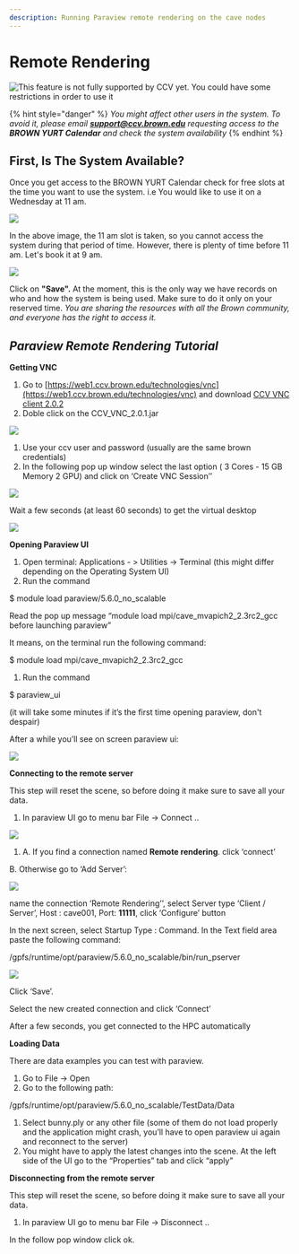 ```yaml
---
description: Running Paraview remote rendering on the cave nodes
---
```


# Remote Rendering

![This feature is not fully supported by CCV yet. You could have some restrictions in order to use it ](../.gitbook/assets/warning.png)

{% hint style="danger" %}
_You might affect other users in the system. To avoid it, please email **support@ccv.brown.edu** requesting access to the **BROWN YURT Calendar** and check the system availability_
{% endhint %}

## First, Is The System Available?

Once you get access to the BROWN YURT Calendar check for free slots at the time you want to use the system. i.e You would like to use it on a Wednesday at 11 am.

![](../.gitbook/assets/image%20%281%29.png)

In the above image, the 11 am slot is taken, so you cannot access the system during that period of time.  However, there is plenty of time before 11 am. Let's book it at 9 am.

![](../.gitbook/assets/image.png)

Click on **"Save".** At the moment, this is the only way we have records on who and how the system is being used. Make sure to do it only on your reserved time. _You are sharing the resources with all the Brown community, and everyone has the right to access it._

## _Paraview  Remote Rendering Tutorial_

**Getting VNC**

1.  Go to [https://web1.ccv.brown.edu/technologies/vnc](https://web1.ccv.brown.edu/technologies/vnc) and download [CCV VNC client 2.0.2](https://brownbox.brown.edu/download.php?hash=fe8b9a93)
2. Doble click on the CCV\_VNC\_2.0.1.jar

![](../.gitbook/assets/0.png)

1. Use your ccv user and password \(usually are the same brown credentials\)
2. In the following pop up window select the last option \( 3 Cores - 15 GB Memory 2 GPU\) and click on ‘Create VNC Session’’

![](../.gitbook/assets/1.png)

 Wait a few seconds \(at least 60 seconds\) to get the virtual desktop

![](../.gitbook/assets/2.png)

**Opening Paraview UI**

1. Open terminal: Applications - &gt; Utilities -&gt; Terminal \(this might differ depending on the Operating System UI\)
2. Run the command

$ module load paraview/5.6.0\_no\_scalable

Read the pop up message “module load mpi/cave\_mvapich2\_2.3rc2\_gcc before launching paraview”

It means, on the terminal run the following command:

$ module load mpi/cave\_mvapich2\_2.3rc2\_gcc

1. Run the command

 $ paraview\_ui

\(it will take some minutes if it’s the first time opening paraview, don't despair\)

 After a while you’ll see on screen paraview ui:

![](../.gitbook/assets/3.png)

**Connecting to the remote server**

This step will reset the scene, so before doing it make sure to save all your data.

1. In paraview UI go to menu bar File -&gt; Connect ..

![](../.gitbook/assets/4.png)

1. A. If you find a connection named **Remote rendering**. click ‘connect’

B. Otherwise go to ‘Add Server’:

![](../.gitbook/assets/5.png)

name the connection ‘Remote Rendering’’, select Server type ‘Client / Server’, Host : cave001, Port: **11111**, click ‘Configure’ button

In the next screen, select Startup Type : Command. In the Text field area paste the following command:

 /gpfs/runtime/opt/paraview/5.6.0\_no\_scalable/bin/run\_pserver

![](../.gitbook/assets/6.png)

Click ‘Save’.

Select the new created connection and click ‘Connect’

 After a few seconds, you get connected to the HPC automatically

**Loading Data**

There are data examples you can test with paraview.

1. Go to File -&gt; Open
2. Go to the following path:

/gpfs/runtime/opt/paraview/5.6.0\_no\_scalable/TestData/Data

1. Select bunny.ply or any other file \(some of them do not load properly and the application might crash, you’ll have to open paraview ui again and reconnect to the server\)
2. You might have to apply the latest changes into the scene. At the left side of the UI go to the “Properties” tab and click “apply”

**Disconnecting from the remote server**

This step will reset the scene, so before doing it make sure to save all your data.

1. In paraview UI go to menu bar File -&gt; Disconnect ..

In the follow pop window click ok.

